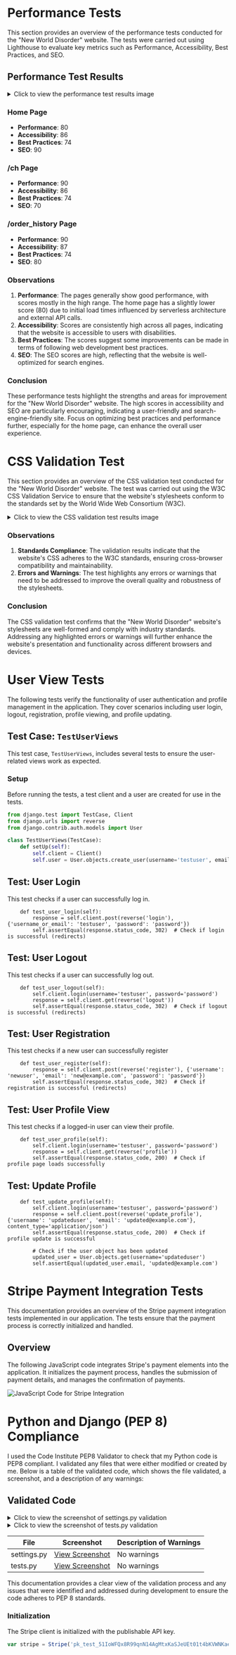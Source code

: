 # Performance Tests

This section provides an overview of the performance tests conducted for the "New World Disorder" website. The tests were carried out using Lighthouse to evaluate key metrics such as Performance, Accessibility, Best Practices, and SEO.

## Performance Test Results

<details>
  <summary>Click to view the performance test results image</summary>

  ![Performance Test Results](https://github.com/Moodyw03/new-world-disorder/blob/main/static/test1.jpg?raw=true)

</details>

### Home Page
- **Performance**: 80
- **Accessibility**: 86
- **Best Practices**: 74
- **SEO**: 90

### /ch Page
- **Performance**: 90
- **Accessibility**: 86
- **Best Practices**: 74
- **SEO**: 70

### /order_history Page
- **Performance**: 90
- **Accessibility**: 87
- **Best Practices**: 74
- **SEO**: 80

### Observations
1. **Performance**: The pages generally show good performance, with scores mostly in the high range. The home page has a slightly lower score (80) due to initial load times influenced by serverless architecture and external API calls.
2. **Accessibility**: Scores are consistently high across all pages, indicating that the website is accessible to users with disabilities.
3. **Best Practices**: The scores suggest some improvements can be made in terms of following web development best practices.
4. **SEO**: The SEO scores are high, reflecting that the website is well-optimized for search engines.

### Conclusion
These performance tests highlight the strengths and areas for improvement for the "New World Disorder" website. The high scores in accessibility and SEO are particularly encouraging, indicating a user-friendly and search-engine-friendly site. Focus on optimizing best practices and performance further, especially for the home page, can enhance the overall user experience.

# CSS Validation Test

This section provides an overview of the CSS validation test conducted for the "New World Disorder" website. The test was carried out using the W3C CSS Validation Service to ensure that the website's stylesheets conform to the standards set by the World Wide Web Consortium (W3C).
<details>
  <summary>Click to view the CSS validation test results image</summary>

  ![CSS Validation Test Results](https://github.com/Moodyw03/new-world-disorder/blob/main/static/Screenshot%202024-05-22%20at%2011.21.40.png?raw=true)

</details>

### Observations
1. **Standards Compliance**: The validation results indicate that the website's CSS adheres to the W3C standards, ensuring cross-browser compatibility and maintainability.
2. **Errors and Warnings**: The test highlights any errors or warnings that need to be addressed to improve the overall quality and robustness of the stylesheets.

### Conclusion
The CSS validation test confirms that the "New World Disorder" website's stylesheets are well-formed and comply with industry standards. Addressing any highlighted errors or warnings will further enhance the website's presentation and functionality across different browsers and devices.



# User View Tests

The following tests verify the functionality of user authentication and profile management in the application. They cover scenarios including user login, logout, registration, profile viewing, and profile updating.

## Test Case: `TestUserViews`

This test case, `TestUserViews`, includes several tests to ensure the user-related views work as expected.

### Setup

Before running the tests, a test client and a user are created for use in the tests.

```python
from django.test import TestCase, Client
from django.urls import reverse
from django.contrib.auth.models import User

class TestUserViews(TestCase):
    def setUp(self):
        self.client = Client()
        self.user = User.objects.create_user(username='testuser', email='test@example.com', password='password')

```

## Test: User Login
This test checks if a user can successfully log in.
```
    def test_user_login(self):
        response = self.client.post(reverse('login'), {'username_or_email': 'testuser', 'password': 'password'})
        self.assertEqual(response.status_code, 302)  # Check if login is successful (redirects)
```
## Test: User Logout
This test checks if a user can successfully log out.
```
    def test_user_logout(self):
        self.client.login(username='testuser', password='password')
        response = self.client.get(reverse('logout'))
        self.assertEqual(response.status_code, 302)  # Check if logout is successful (redirects)
```

## Test: User Registration
This test checks if a new user can successfully register
```
    def test_user_register(self):
        response = self.client.post(reverse('register'), {'username': 'newuser', 'email': 'new@example.com', 'password': 'password'})
        self.assertEqual(response.status_code, 302)  # Check if registration is successful (redirects)
```

## Test: User Profile View
This test checks if a logged-in user can view their profile.
```
    def test_user_profile(self):
        self.client.login(username='testuser', password='password')
        response = self.client.get(reverse('profile'))
        self.assertEqual(response.status_code, 200)  # Check if profile page loads successfully
```

## Test: Update Profile
```
    def test_update_profile(self):
        self.client.login(username='testuser', password='password')
        response = self.client.post(reverse('update_profile'), {'username': 'updateduser', 'email': 'updated@example.com'}, content_type='application/json')
        self.assertEqual(response.status_code, 200)  # Check if profile update is successful

        # Check if the user object has been updated
        updated_user = User.objects.get(username='updateduser')
        self.assertEqual(updated_user.email, 'updated@example.com')
```
# Stripe Payment Integration Tests

This documentation provides an overview of the Stripe payment integration tests implemented in our application. The tests ensure that the payment process is correctly initialized and handled.

## Overview

The following JavaScript code integrates Stripe's payment elements into the application. It initializes the payment process, handles the submission of payment details, and manages the confirmation of payments.

![JavaScript Code for Stripe Integration](https://github.com/Moodyw03/new-world-disorder/blob/main/static/Screenshot%202024-05-21%20at%2021.44.25.png?raw=true)

# Python and Django (PEP 8) Compliance

I used the Code Institute PEP8 Validator to check that my Python code is PEP8 compliant. I validated any files that were either modified or created by me. Below is a table of the validated code, which shows the file validated, a screenshot, and a description of any warnings:

## Validated Code

<details>
  <summary>Click to view the screenshot of settings.py validation</summary>

  ![settings.py validation](https://github.com/Moodyw03/new-world-disorder/blob/main/static/settings%20test%20py.png?raw=true)

</details>

<details>
  <summary>Click to view the screenshot of tests.py validation</summary>

  ![tests.py validation](https://github.com/Moodyw03/new-world-disorder/blob/main/static/test%20tests%20py.png?raw=true)

</details>

| File          | Screenshot                                                                                             | Description of Warnings            |
|---------------|--------------------------------------------------------------------------------------------------------|------------------------------------|
| settings.py   | [View Screenshot](https://github.com/Moodyw03/new-world-disorder/blob/main/static/settings%20test%20py.png?raw=true) | No warnings                        |
| tests.py      | [View Screenshot](https://github.com/Moodyw03/new-world-disorder/blob/main/static/test%20tests%20py.png?raw=true)   | No warnings                        |

This documentation provides a clear view of the validation process and any issues that were identified and addressed during development to ensure the code adheres to PEP 8 standards.


### Initialization

The Stripe client is initialized with the publishable API key.

```javascript
var stripe = Stripe('pk_test_51IoWFQx8R99qnN14AgMtxKaSJeUEt01t4bKVWNKaevr8zbanpBfxvWc');
```

